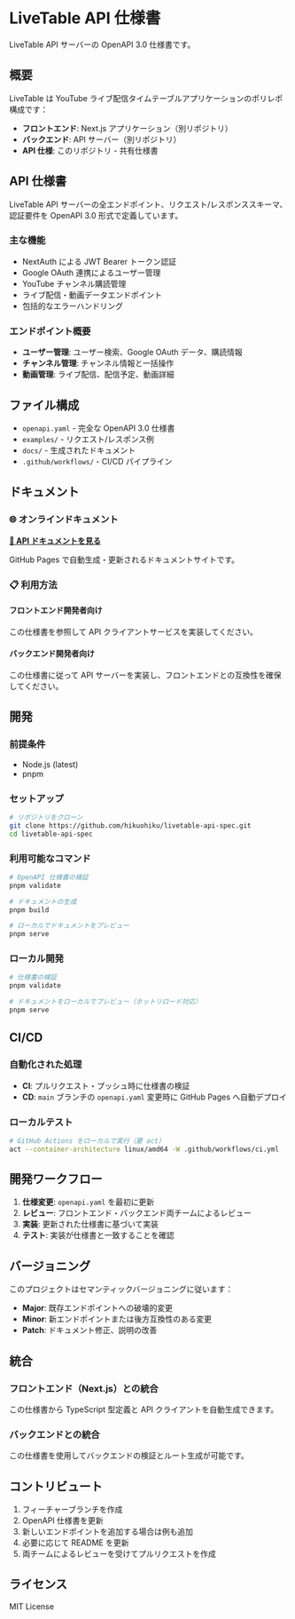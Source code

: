 # LiveTable API 仕様書

LiveTable API サーバーの OpenAPI 3.0 仕様書です。

## 概要

LiveTable は YouTube ライブ配信タイムテーブルアプリケーションのポリレポ構成です：

- **フロントエンド**: Next.js アプリケーション（別リポジトリ）
- **バックエンド**: API サーバー（別リポジトリ）
- **API 仕様**: このリポジトリ - 共有仕様書

## API 仕様書

LiveTable API サーバーの全エンドポイント、リクエスト/レスポンススキーマ、認証要件を OpenAPI 3.0 形式で定義しています。

### 主な機能

- NextAuth による JWT Bearer トークン認証
- Google OAuth 連携によるユーザー管理
- YouTube チャンネル購読管理
- ライブ配信・動画データエンドポイント
- 包括的なエラーハンドリング

### エンドポイント概要

- **ユーザー管理**: ユーザー検索、Google OAuth データ、購読情報
- **チャンネル管理**: チャンネル情報と一括操作
- **動画管理**: ライブ配信、配信予定、動画詳細

## ファイル構成

- `openapi.yaml` - 完全な OpenAPI 3.0 仕様書
- `examples/` - リクエスト/レスポンス例
- `docs/` - 生成されたドキュメント
- `.github/workflows/` - CI/CD パイプライン

## ドキュメント

### 🌐 オンラインドキュメント

**[📖 API ドキュメントを見る](https://hikuohiku.github.io/livetable-api-spec/)**

GitHub Pages で自動生成・更新されるドキュメントサイトです。

### 📋 利用方法

#### フロントエンド開発者向け

この仕様書を参照して API クライアントサービスを実装してください。

#### バックエンド開発者向け

この仕様書に従って API サーバーを実装し、フロントエンドとの互換性を確保してください。

## 開発

### 前提条件

- Node.js (latest)
- pnpm

### セットアップ

```bash
# リポジトリをクローン
git clone https://github.com/hikuohiku/livetable-api-spec.git
cd livetable-api-spec
```

### 利用可能なコマンド

```bash
# OpenAPI 仕様書の検証
pnpm validate

# ドキュメントの生成
pnpm build

# ローカルでドキュメントをプレビュー
pnpm serve
```

### ローカル開発

```bash
# 仕様書の検証
pnpm validate

# ドキュメントをローカルでプレビュー（ホットリロード対応）
pnpm serve
```

## CI/CD

### 自動化された処理

- **CI**: プルリクエスト・プッシュ時に仕様書の検証
- **CD**: `main` ブランチの `openapi.yaml` 変更時に GitHub Pages へ自動デプロイ

### ローカルテスト

```bash
# GitHub Actions をローカルで実行（要 act）
act --container-architecture linux/amd64 -W .github/workflows/ci.yml
```

## 開発ワークフロー

1. **仕様変更**: `openapi.yaml` を最初に更新
2. **レビュー**: フロントエンド・バックエンド両チームによるレビュー
3. **実装**: 更新された仕様書に基づいて実装
4. **テスト**: 実装が仕様書と一致することを確認

## バージョニング

このプロジェクトはセマンティックバージョニングに従います：

- **Major**: 既存エンドポイントへの破壊的変更
- **Minor**: 新エンドポイントまたは後方互換性のある変更
- **Patch**: ドキュメント修正、説明の改善

## 統合

### フロントエンド（Next.js）との統合

この仕様書から TypeScript 型定義と API クライアントを自動生成できます。

### バックエンドとの統合

この仕様書を使用してバックエンドの検証とルート生成が可能です。

## コントリビュート

1. フィーチャーブランチを作成
2. OpenAPI 仕様書を更新
3. 新しいエンドポイントを追加する場合は例も追加
4. 必要に応じて README を更新
5. 両チームによるレビューを受けてプルリクエストを作成

## ライセンス

MIT License